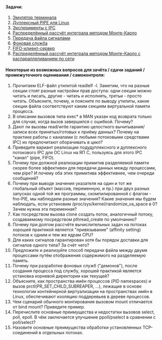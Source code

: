 #### Задачи:
1) [Эмулятор терминала](https://github.com/3sem/os_23_24/blob/main/task_1/task_1.md)
2) [Дуплексный PIPE для Linux](https://github.com/3sem/os_23_24/blob/main/task_2/task_2.md)
3) [Эксперименты с IPC](https://github.com/3sem/os_23_24/blob/main/task_3/task.txt)
4) [Распределённый рассчёт интеграла методом Монте-Карло](https://github.com/3sem/os_23_24/blob/main/task_4/task.txt)
5) [Передача файла сигналами](https://github.com/3sem/os_23_24/blob/main/task_5/task.txt)
6) [Фоновая служба]()
7) [FIFO-клиент-сервер]()
8) [Распределённый рассчёт интеграла методом Монте-Карло с распараллеливанием по сети]()


#### Некоторые из возможных вопросов для зачёта / сдачи заданий / промежуточного оценивания / самоконтроля:
1) Прочитаем ELF-файл утилитой readlelf -l. Заметим, что на разные секции стоят разные настройки прав доступа: одни секции можно читать и писать, другие - читать и исполнять, третьи - просто читать. Объясните, почему, и поясните по выводу утилиты, какие секции файла соответствуют каким секциям виртуальной памяти процесса.
2) В описании вызовов типа exec* в MAN указан код возврата только для случая, когда вызов завершился с ошибкой. Почему?
3) Дают ли вызовы read/write гарантию целостного вычитывания/записи всех принятых/готовых к приёму данных? Почему на практике работы с каналами (с любыми потоковыми средствами IPC) их предпочитают оборачивать в цикл?
4) Приведите вариант реализации подудуплексного и дуплексного потокового IPC для ОС Linux на ЯП C, пользуясь для этого IPC "канал" (pipe, FIFO).
5) Почему при должной реализации примитив разделяемой памяти скорее более эффективен для передачи данных между процессами, чем pipe? И почему оба этих примитива эффективнее, чем очереди сообщений?
6) Почему при выводе значения указателя на один и тот же глобальный объект (массив, переменную, и пр.) при двух разных запусках одной той же программы, скомпилированной с флагом -fno-PIE, мы наблюдаем разные значения? Какие значения мы будем наблюдать, если установим /proc/sys/kernel/randomize_va_space в 0? Зачем нужна эта переменная?
7) Как посредством вызова clone создать поток, аналогичный потоку, создаваемому посредством pthread_create по умолчанию?
8) Почему при долгом рассчёте вычислительных задач на потоках хорошей практикой является "привязывание" (affinity setting) потоков к одним и тем же ядрам CPU? 
9) Для каких сигналов гарантирован хотя бы порядок доставки для сигналов одного типа? За счёт чего?
10) Предложите и реализуйте способ передачи файла между двумя процессами путём отображения содержимого на разделяемую память.
11) Почему при разработке фоновых служб ("демонов"), после создания процесса под службу, хорошей практикой является установка корневой директории как текущей?
12) Объясните, как пространства имён процессов (PID namespaces) и вызов prctl(PR_SET_CHILD_SUBREAPER, ...), лежащие в основе технологии контейнерной виртуализации на пространствах имён в Linux, обеспечивают изоляцию поддеревьев в дереве процессов.
13) Чем сценарий обычного монтирования вызовом mount отличается от bind mount? Приведите пример.
14) Перечислите основные преимущества и недостатки вызовов select, poll, epoll. В чём заключается улучшение ppoll/pselect в сравнении с poll/select?
15) Назовите основные преимущества обработки установленных TCP-соединений в отдельных потоках.

